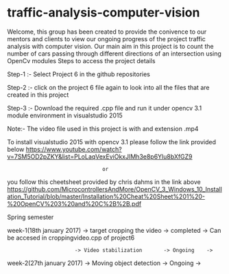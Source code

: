 # traffic-analysis-computer-vision
Welcome, this group has been created to provide the conivence to our mentors and clients to view our ongoing progress of the project traffic analysis with computer vision. Our main aim in this project is to count the number of cars passing through different directions of an intersection using OpenCv modules
Steps to access the project details

Step-1 :- Select Project 6 in the github repositories

Step-2 :- click on the project 6 file again to look into all the files that are created in this project

Step-3 :- Download the required .cpp file and run it under opencv 3.1 module environment in visualstudio 2015

Note:- The video file used in this project is with and extension .mp4

To install visualstudio 2015 with opencv 3.1 please follow the link provided below
https://www.youtube.com/watch?v=7SM5OD2pZKY&list=PLoLaqVexEviOkxJIMh3e8p6Ylu8bXfGZ9

                                   or
                                   
you follow this cheetsheet provided by chris dahms in the link above
https://github.com/MicrocontrollersAndMore/OpenCV_3_Windows_10_Installation_Tutorial/blob/master/Installation%20Cheat%20Sheet%201%20-%20OpenCV%203%20and%20C%2B%2B.pdf

Spring semester 

week-1(18th january 2017) -> target cropping the video -> completed  -> Can be accesed in croppingvideo.cpp of project6

                          -> Video stabilization       -> Ongoing    ->
                          
week-2(27th january 2017) -> Moving object detection   -> Ongoing    ->

